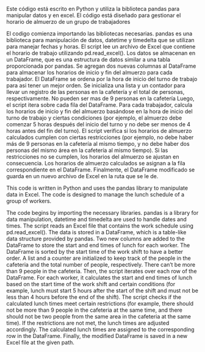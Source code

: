 Este código está escrito en Python y utiliza la biblioteca pandas para manipular datos y en excel. 
El código está diseñado para gestionar el horario de almuerzo de un grupo de trabajadores

El codigo comienza importando las bibliotecas necesarias. pandas es una biblioteca para manipulación de datos, datetime y timedelta que se utilizan para manejar fechas y horas.
El script lee un archivo de Excel que contiene el horario de trabajo utilizando pd.read_excel(). Los datos se almacenan en un DataFrame, que es una estructura de datos similar a una tabla proporcionada 
por pandas.
Se agregan dos nuevas columnas al DataFrame para almacenar los horarios de inicio y fin del almuerzo para cada trabajador.
El DataFrame se ordena por la hora de inicio del turno de trabajo para asi tener un mejor orden.
Se inicializa una lista y un contador para llevar un registro de las personas en la cafetería y el total de personas, respectivamente. No pueden ser mas de 9 personas en la cafetería
Luego, el script itera sobre cada fila del DataFrame. Para cada trabajador, calcula los horarios de inicio y fin del almuerzo basándose en la hora de inicio del turno de trabajo y ciertas condiciones 
(por ejemplo, el almuerzo debe comenzar 5 horas después del inicio del turno y no debe ser menos de 4 horas antes del fin del turno).
El script verifica si los horarios de almuerzo calculados cumplen con ciertas restricciones (por ejemplo, no debe haber más de 9 personas en la cafetería al mismo tiempo, y no debe haber dos personas 
del mismo área en la cafetería al mismo tiempo). Si las restricciones no se cumplen, los horarios del almuerzo se ajustan en consecuencia.
Los horarios de almuerzo calculados se asignan a la fila correspondiente en el DataFrame.
Finalmente, el DataFrame modificado se guarda en un nuevo archivo de Excel en la ruta que se le de.


This code is written in Python and uses the pandas library to manipulate data in Excel. The code is designed to manage the lunch schedule of a group of workers.

The code begins by importing the necessary libraries. pandas is a library for data manipulation, datetime and timedelta are used to handle dates and times. The script reads an Excel file that contains the work schedule using pd.read_excel(). The data is stored in a DataFrame, which is a table-like data structure provided by pandas. Two new columns are added to the DataFrame to store the start and end times of lunch for each worker. The DataFrame is sorted by the start time of the work shift to have a better order. A list and a counter are initialized to keep track of the people in the cafeteria and the total number of people, respectively. There can’t be more than 9 people in the cafeteria. Then, the script iterates over each row of the DataFrame. For each worker, it calculates the start and end times of lunch based on the start time of the work shift and certain conditions (for example, lunch must start 5 hours after the start of the shift and must not be less than 4 hours before the end of the shift). The script checks if the calculated lunch times meet certain restrictions (for example, there should not be more than 9 people in the cafeteria at the same time, and there should not be two people from the same area in the cafeteria at the same time). If the restrictions are not met, the lunch times are adjusted accordingly. The calculated lunch times are assigned to the corresponding row in the DataFrame. Finally, the modified DataFrame is saved in a new Excel file at the given path.
